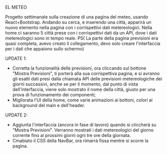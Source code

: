 
EL METEO

Progetto settimanale sulla creazione di una pagina del meteo, usando React+Bootstrap. 
Andando su cerca, e inserendo una città, apparirà un nuovo elemento nella pagina con i corrispettivi dati metereologici.
Nella home ci saranno 5 città prese con i corrispettivi dati da un API, dove i dati metereologici sono in tempo reale.
PS( La parte della pagina previsioni era quasi completa, avevo creato il collegamento, devo solo creare l'interfaccia per i dati che appaiono sullo schermo)

UPDATE 1: 
- Corretta la funzionalità delle previsioni, ora cliccando sul bottone "Mostra Previsioni", ti porterà alla sua corrispettiva pagina, e si avranno gli esatti dati presi dalla chiamata API delle previsioni metereologiche dei giorni successivi, anche se per il momento, dal punto di vista dell'interfaccia, viene solo mostrato il nome della città, giusto per una prova di funzionamento dei componenti;
- Migliorata l'UI della home, come varie animazioni ai bottoni, colori ai background del main e dell'header.

UPDATE 2:
- Aggiunta l'interfaccia (ancora in fase di lavoro) quando si cliccherà su "Mostra Previsioni". Verranno mostrati i dati metereologici del giorno corrente fino ai prossimi giorni ogni tre ore della giornata.
- Cmabiato il CSS della NavBar, ora rimarrà fissa mentre si scorre la pagina.
